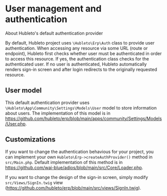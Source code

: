 # User management and authentication

About Hubleto's default authentication provider

By default, Hubleto project uses `\Hubleto\Erp\Auth` class to provide user authentication. When accessing any resource via some URL (route or endpoint), Hubleto first checks whether user must be authenticated in order to access this resource. If yes, the authentication class checks for the authenticated user. If no user is authenticated, Hubleto automatically renders sign-in screen and after login redirects to the originally requested resource.

## User model

This default authentication provider uses `\Hubleto\App\Community\Settings\Models\User` model to store information about users. The implementation of this model is in https://github.com/hubleto/erp/blob/main/apps/community/Settings/Models/User.php.

## Customizations

If you want to change the authentication behavious for your project, you can implement your own `Hubleto\Erp->createAuthProvider()` method in `src/Main.php`. Default implementation of this method is in https://github.com/wai-blue/adios/blob/main/src/Core/Loader.php.

If you want to change the design of the sign-in screen, simply modify `src/Views/SignIn.twig` view (https://github.com/hubleto/erp/blob/main/src/views/SignIn.twig).